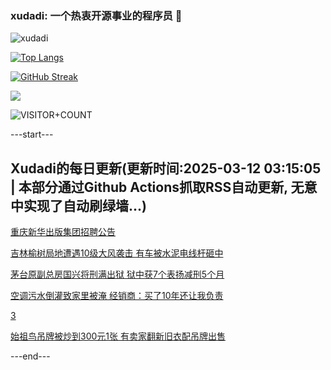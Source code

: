 ### xudadi: 一个热衷开源事业的程序员 👋

![xudadi](https://github-readme-stats-git-masterorgs-github-readme-stats-team.vercel.app/api?username=xudadi)

[![Top Langs](https://github-readme-stats.vercel.app/api/top-langs/?username=xudadi)](https://github.com/anuraghazra/github-readme-stats)

[![GitHub Streak](https://streak-stats.demolab.com?user=xudadi&locale=zh_Hans)](https://git.io/streak-stats)

![](https://raw.githubusercontent.com/xudadi/xudadi/main/assets/github-contribution-grid-snake.svg)

![VISITOR+COUNT](https://komarev.com/ghpvc/?username=xudadi&label=VISITOR+COUNT)


---start---

## Xudadi的每日更新(更新时间:2025-03-12 03:15:05 | 本部分通过Github Actions抓取RSS自动更新, 无意中实现了自动刷绿墙...)

[重庆新华出版集团招聘公告](https://www.gongkaoleida.com/article/2317784)

[吉林榆树局地遭遇10级大风袭击 有车被水泥电线杆砸中](https://m.163.com/news/article/JQCT4FTH05561G0D.html)

[茅台原副总房国兴将刑满出狱 狱中获7个表扬减刑5个月](https://m.163.com/news/article/JQD2K7LI05561G0D.html)

[空调污水倒灌致家里被淹 经销商：买了10年还让我负责](https://m.163.com/news/article/JQCTVN8G0514EGPO.html)

[3](https://m.163.com/touch/news/sub/domestic)

[始祖鸟吊牌被炒到300元1张 有卖家翻新旧衣配吊牌出售](https://m.163.com/news/article/JQD5NDKI0512B07B.html)

---end---
